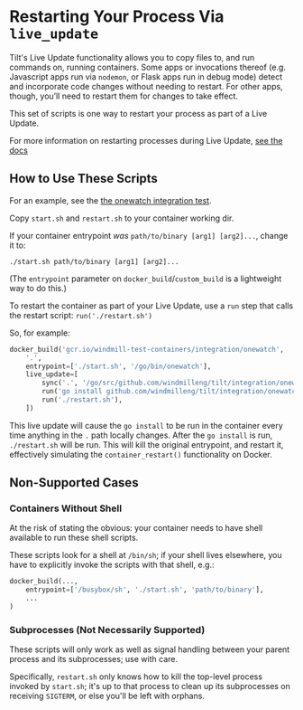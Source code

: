 # Restarting Your Process Via `live_update`

Tilt's Live Update functionality allows you to copy files to, and run commands on, running containers. Some apps or invocations thereof (e.g. Javascript apps run via `nodemon`, or Flask apps run in debug mode) detect and incorporate code changes without needing to restart. For other apps, though, you’ll need to restart them for changes to take effect.

This set of scripts is one way to restart your process as part of a Live Update.

For more information on restarting processes during Live Update, [see the docs](https://docs.tilt.dev/live_update_reference.html#restarting-your-process)

## How to Use These Scripts

For an example, see the [the onewatch integration test](https://github.com/windmilleng/tilt/tree/master/integration/onewatch).

Copy `start.sh` and `restart.sh` to your container working dir.

If your container entrypoint *was* `path/to/binary [arg1] [arg2]...`, change it to:
```
./start.sh path/to/binary [arg1] [arg2]...
```

(The `entrypoint` parameter on `docker_build`/`custom_build` is a lightweight way to do this.)

To restart the container as part of your Live Update, use a `run` step that calls the restart script: `run('./restart.sh')`

So, for example:

```python
docker_build('gcr.io/windmill-test-containers/integration/onewatch',
    '.',
    entrypoint=['./start.sh', '/go/bin/onewatch'],
    live_update=[
        sync('.', '/go/src/github.com/windmilleng/tilt/integration/onewatch'),
        run('go install github.com/windmilleng/tilt/integration/onewatch'),
        run('./restart.sh'),
    ])
```

This live update will cause the `go install` to be run in the container every time anything in the `.` path locally changes. After the `go install` is run, `./restart.sh` will be run. This will kill the original entrypoint, and restart it, effectively simulating the `container_restart()` functionality on Docker.

## Non-Supported Cases

### Containers Without Shell
At the risk of stating the obvious: your container needs to have shell available to run these shell scripts.

These scripts look for a shell at `/bin/sh`; if your shell lives elsewhere, you have to explicitly invoke the scripts with that shell, e.g.:
```python
docker_build(...,
    entrypoint=['/busybox/sh', './start.sh', 'path/to/binary'],
    ...
)
```

### Subprocesses (Not Necessarily Supported)
These scripts will only work as well as signal handling between your parent process and its subprocesses; use with care.

Specifically, `restart.sh` only knows how to kill the top-level process invoked by `start.sh`; it's up to that process to clean up its subprocesses on receiving `SIGTERM`, or else you'll be left with orphans.
